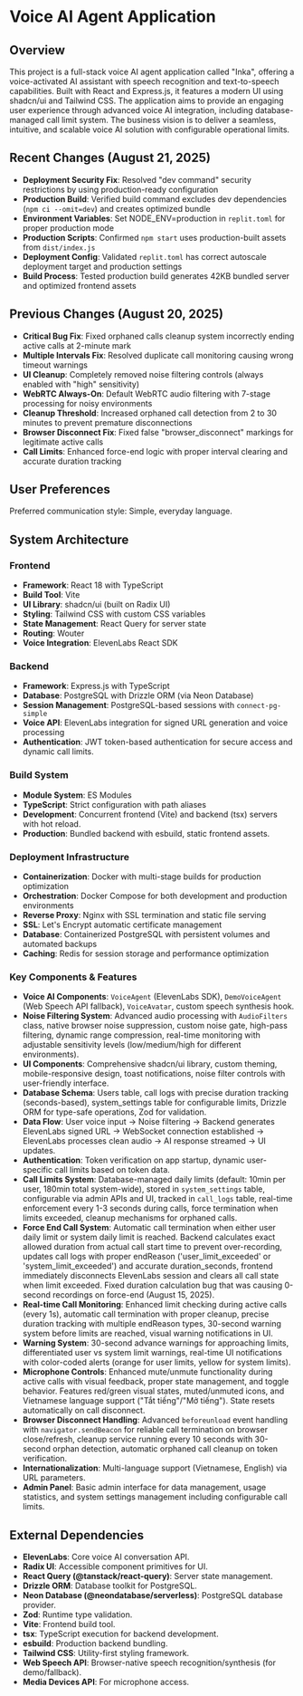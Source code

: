 # Voice AI Agent Application

## Overview
This project is a full-stack voice AI agent application called "Inka", offering a voice-activated AI assistant with speech recognition and text-to-speech capabilities. Built with React and Express.js, it features a modern UI using shadcn/ui and Tailwind CSS. The application aims to provide an engaging user experience through advanced voice AI integration, including database-managed call limit system. The business vision is to deliver a seamless, intuitive, and scalable voice AI solution with configurable operational limits.

## Recent Changes (August 21, 2025)
- **Deployment Security Fix**: Resolved "dev command" security restrictions by using production-ready configuration
- **Production Build**: Verified build command excludes dev dependencies (`npm ci --omit=dev`) and creates optimized bundle
- **Environment Variables**: Set NODE_ENV=production in `replit.toml` for proper production mode
- **Production Scripts**: Confirmed `npm start` uses production-built assets from `dist/index.js`
- **Deployment Config**: Validated `replit.toml` has correct autoscale deployment target and production settings
- **Build Process**: Tested production build generates 42KB bundled server and optimized frontend assets

## Previous Changes (August 20, 2025)
- **Critical Bug Fix**: Fixed orphaned calls cleanup system incorrectly ending active calls at 2-minute mark
- **Multiple Intervals Fix**: Resolved duplicate call monitoring causing wrong timeout warnings  
- **UI Cleanup**: Completely removed noise filtering controls (always enabled with "high" sensitivity)
- **WebRTC Always-On**: Default WebRTC audio filtering with 7-stage processing for noisy environments
- **Cleanup Threshold**: Increased orphaned call detection from 2 to 30 minutes to prevent premature disconnections
- **Browser Disconnect Fix**: Fixed false "browser_disconnect" markings for legitimate active calls
- **Call Limits**: Enhanced force-end logic with proper interval clearing and accurate duration tracking

## User Preferences
Preferred communication style: Simple, everyday language.

## System Architecture

### Frontend
- **Framework**: React 18 with TypeScript
- **Build Tool**: Vite
- **UI Library**: shadcn/ui (built on Radix UI)
- **Styling**: Tailwind CSS with custom CSS variables
- **State Management**: React Query for server state
- **Routing**: Wouter
- **Voice Integration**: ElevenLabs React SDK

### Backend
- **Framework**: Express.js with TypeScript
- **Database**: PostgreSQL with Drizzle ORM (via Neon Database)
- **Session Management**: PostgreSQL-based sessions with `connect-pg-simple`
- **Voice API**: ElevenLabs integration for signed URL generation and voice processing
- **Authentication**: JWT token-based authentication for secure access and dynamic call limits.

### Build System
- **Module System**: ES Modules
- **TypeScript**: Strict configuration with path aliases
- **Development**: Concurrent frontend (Vite) and backend (tsx) servers with hot reload.
- **Production**: Bundled backend with esbuild, static frontend assets.

### Deployment Infrastructure
- **Containerization**: Docker with multi-stage builds for production optimization
- **Orchestration**: Docker Compose for both development and production environments
- **Reverse Proxy**: Nginx with SSL termination and static file serving
- **SSL**: Let's Encrypt automatic certificate management
- **Database**: Containerized PostgreSQL with persistent volumes and automated backups
- **Caching**: Redis for session storage and performance optimization

### Key Components & Features
- **Voice AI Components**: `VoiceAgent` (ElevenLabs SDK), `DemoVoiceAgent` (Web Speech API fallback), `VoiceAvatar`, custom speech synthesis hook.
- **Noise Filtering System**: Advanced audio processing with `AudioFilters` class, native browser noise suppression, custom noise gate, high-pass filtering, dynamic range compression, real-time monitoring with adjustable sensitivity levels (low/medium/high for different environments).
- **UI Components**: Comprehensive shadcn/ui library, custom theming, mobile-responsive design, toast notifications, noise filter controls with user-friendly interface.
- **Database Schema**: Users table, call logs with precise duration tracking (seconds-based), system_settings table for configurable limits, Drizzle ORM for type-safe operations, Zod for validation.
- **Data Flow**: User voice input -> Noise filtering -> Backend generates ElevenLabs signed URL -> WebSocket connection established -> ElevenLabs processes clean audio -> AI response streamed -> UI updates.
- **Authentication**: Token verification on app startup, dynamic user-specific call limits based on token data.
- **Call Limits System**: Database-managed daily limits (default: 10min per user, 180min total system-wide), stored in `system_settings` table, configurable via admin APIs and UI, tracked in `call_logs` table, real-time enforcement every 1-3 seconds during calls, force termination when limits exceeded, cleanup mechanisms for orphaned calls.
- **Force End Call System**: Automatic call termination when either user daily limit or system daily limit is reached. Backend calculates exact allowed duration from actual call start time to prevent over-recording, updates call logs with proper endReason ('user_limit_exceeded' or 'system_limit_exceeded') and accurate duration_seconds, frontend immediately disconnects ElevenLabs session and clears all call state when limit exceeded. Fixed duration calculation bug that was causing 0-second recordings on force-end (August 15, 2025).
- **Real-time Call Monitoring**: Enhanced limit checking during active calls (every 1s), automatic call termination with proper cleanup, precise duration tracking with multiple endReason types, 30-second warning system before limits are reached, visual warning notifications in UI.
- **Warning System**: 30-second advance warnings for approaching limits, differentiated user vs system limit warnings, real-time UI notifications with color-coded alerts (orange for user limits, yellow for system limits).
- **Microphone Controls**: Enhanced mute/unmute functionality during active calls with visual feedback, proper state management, and toggle behavior. Features red/green visual states, muted/unmuted icons, and Vietnamese language support ("Tắt tiếng"/"Mở tiếng"). State resets automatically on call disconnect.
- **Browser Disconnect Handling**: Advanced `beforeunload` event handling with `navigator.sendBeacon` for reliable call termination on browser close/refresh, cleanup service running every 10 seconds with 30-second orphan detection, automatic orphaned call cleanup on token verification.
- **Internationalization**: Multi-language support (Vietnamese, English) via URL parameters.
- **Admin Panel**: Basic admin interface for data management, usage statistics, and system settings management including configurable call limits.

## External Dependencies

- **ElevenLabs**: Core voice AI conversation API.
- **Radix UI**: Accessible component primitives for UI.
- **React Query (@tanstack/react-query)**: Server state management.
- **Drizzle ORM**: Database toolkit for PostgreSQL.
- **Neon Database (@neondatabase/serverless)**: PostgreSQL database provider.
- **Zod**: Runtime type validation.
- **Vite**: Frontend build tool.
- **tsx**: TypeScript execution for backend development.
- **esbuild**: Production backend bundling.
- **Tailwind CSS**: Utility-first styling framework.
- **Web Speech API**: Browser-native speech recognition/synthesis (for demo/fallback).
- **Media Devices API**: For microphone access.